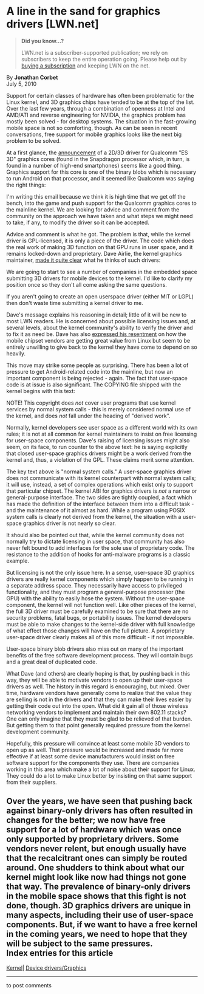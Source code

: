 # A line in the sand for graphics drivers [LWN.net]

> **Did you know...?**
> 
> LWN.net is a subscriber-supported publication; we rely on subscribers to keep the entire operation going. Please help out by [buying a subscription](/Promo/nst-nag4/subscribe) and keeping LWN on the net. 

By **Jonathan Corbet**  
July 5, 2010 

Support for certain classes of hardware has often been problematic for the Linux kernel, and 3D graphics chips have tended to be at the top of the list. Over the last few years, through a combination of openness at Intel and AMD/ATI and reverse engineering for NVIDIA, the graphics problem has mostly been solved - for desktop systems. The situation in the fast-growing mobile space is not so comforting, though. As can be seen in recent conversations, free support for mobile graphics looks like the next big problem to be solved. 

At a first glance, the [announcement](http://lwn.net/Articles/394665/) of a 2D/3D driver for Qualcomm "ES 3D" graphics cores (found in the Snapdragon processor which, in turn, is found in a number of high-end smartphones) seems like a good thing. Graphics support for this core is one of the binary blobs which is necessary to run Android on that processor, and it seemed like Qualcomm was saying the right things: 

I'm writing this email because we think it is high time that we get off the bench, into the game and push support for the Qualcomm graphics cores to the mainline kernel. We are looking for advice and comment from the community on the approach we have taken and what steps we might need to take, if any, to modify the driver so it can be accepted. 

Advice and comment is what he got. The problem is that, while the kernel driver is GPL-licensed, it is only a piece of the driver. The code which does the real work of making 3D function on that GPU runs in user space, and it remains locked-down and proprietary. Dave Airlie, the kernel graphics maintainer, [made it quite clear](/Articles/394703/) what he thinks of such drivers: 

We are going to start to see a number of companies in the embedded space submitting 3D drivers for mobile devices to the kernel. I'd like to clarify my position once so they don't all come asking the same questions. 

If you aren't going to create an open userspace driver (either MIT or LGPL) then don't waste time submitting a kernel driver to me. 

Dave's message explains his reasoning in detail; little of it will be new to most LWN readers. He is concerned about possible licensing issues and, at several levels, about the kernel community's ability to verify the driver and to fix it as need be. Dave has also [expressed his resentment](http://airlied.livejournal.com/73337.html) on how the mobile chipset vendors are getting great value from Linux but seem to be entirely unwilling to give back to the kernel they have come to depend on so heavily. 

This move may strike some people as surprising. There has been a lot of pressure to get Android-related code into the mainline, but now an important component is being rejected - again. The fact that user-space code is at issue is also significant. The COPYING file shipped with the kernel begins with this text: 

NOTE! This copyright does *not* cover user programs that use kernel services by normal system calls - this is merely considered normal use of the kernel, and does *not* fall under the heading of "derived work". 

Normally, kernel developers see user space as a different world with its own rules; it is not at all common for kernel maintainers to insist on free licensing for user-space components. Dave's raising of licensing issues might also seem, on its face, to run counter to the above text: he is saying explicitly that closed user-space graphics drivers might be a work derived from the kernel and, thus, a violation of the GPL. These claims merit some attention. 

The key text above is "normal system calls." A user-space graphics driver does not communicate with its kernel counterpart with normal system calls; it will use, instead, a set of complex operations which exist only to support that particular chipset. The kernel ABI for graphics drivers is _not_ a narrow or general-purpose interface. The two sides are tightly coupled, a fact which has made the definition of the interface between them into a difficult task - and the maintenance of it almost as hard. While a program using POSIX system calls is clearly not derived from the kernel, the situation with a user-space graphics driver is not nearly so clear. 

It should also be pointed out that, while the kernel community does not normally try to dictate licensing in user space, that community has also never felt bound to add interfaces for the sole use of proprietary code. The resistance to the addition of hooks for anti-malware programs is a classic example. 

But licensing is not the only issue here. In a sense, user-space 3D graphics drivers are really kernel components which simply happen to be running in a separate address space. They necessarily have access to privileged functionality, and they must program a general-purpose processor (the GPU) with the ability to easily hose the system. Without the user-space component, the kernel will not function well. Like other pieces of the kernel, the full 3D driver must be carefully examined to be sure that there are no security problems, fatal bugs, or portability issues. The kernel developers must be able to make changes to the kernel-side driver with full knowledge of what effect those changes will have on the full picture. A proprietary user-space driver clearly makes all of this more difficult - if not impossible. 

User-space binary blob drivers also miss out on many of the important benefits of the free software development process. They will contain bugs and a great deal of duplicated code. 

What Dave (and others) are clearly hoping is that, by pushing back in this way, they will be able to motivate vendors to open up their user-space drivers as well. The history in this regard is encouraging, but mixed. Over time, hardware vendors have generally come to realize that the value they are selling is not in the drivers and that they can make their lives easier by getting their code out into the open. What did it gain all of those wireless networking vendors to implement and maintain their own 802.11 stacks? One can only imagine that they must be glad to be relieved of that burden. But getting them to that point generally required pressure from the kernel development community. 

Hopefully, this pressure will convince at least some mobile 3D vendors to open up as well. That pressure would be increased and made far more effective if at least some device manufacturers would insist on free software support for the components they use. There are companies working in this area which make a lot of noise about their support for Linux. They could do a lot to make Linux better by insisting on that same support from their suppliers. 

Over the years, we have seen that pushing back against binary-only drivers has often resulted in changes for the better; we now have free support for a lot of hardware which was once only supported by proprietary drivers. Some vendors never relent, but enough usually have that the recalcitrant ones can simply be routed around. One shudders to think about what our kernel might look like now had things not gone that way. The prevalence of binary-only drivers in the mobile space shows that this fight is not done, though. 3D graphics drivers are unique in many aspects, including their use of user-space components. But, if we want to have a free kernel in the coming years, we need to hope that they will be subject to the same pressures.  
Index entries for this article  
---  
[Kernel](/Kernel/Index)| [Device drivers/Graphics](/Kernel/Index#Device_drivers-Graphics)  
  


* * *

to post comments 
